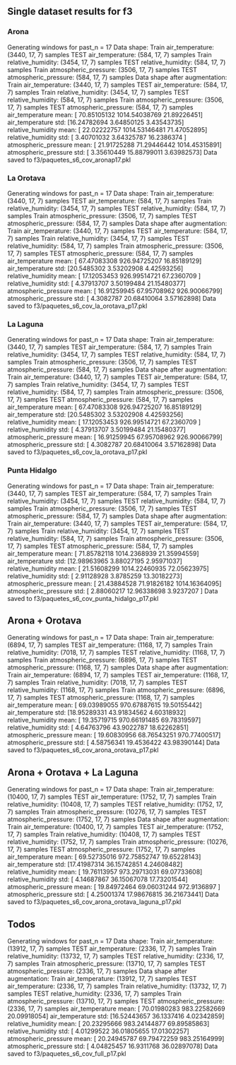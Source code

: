 ## Single dataset results for f3

### Arona
Generating windows for past_n =  17
Data shape:
Train air_temperature: (3440, 17, 7) samples
TEST air_temperature: (584, 17, 7) samples
Train relative_humidity: (3454, 17, 7) samples
TEST relative_humidity: (584, 17, 7) samples
Train atmospheric_pressure: (3506, 17, 7) samples
TEST atmospheric_pressure: (584, 17, 7) samples
Data shape after augmentation:
Train air_temperature: (3440, 17, 7) samples
TEST air_temperature: (584, 17, 7) samples
Train relative_humidity: (3454, 17, 7) samples
TEST relative_humidity: (584, 17, 7) samples
Train atmospheric_pressure: (3506, 17, 7) samples
TEST atmospheric_pressure: (584, 17, 7) samples
air_temperature mean: [  70.85105132 1014.54038769   21.89226451]
air_temperature std: [16.24782694  3.64850125  3.43543735]
relative_humidity mean: [  22.02222757 1014.53146481   71.47052895]
relative_humidity std: [ 3.40701032  3.64325787 16.2386374 ]
atmospheric_pressure mean: [  21.91725288   71.29446442 1014.45315891]
atmospheric_pressure std: [ 3.35610449 15.88799011  3.63982573]
Data saved to f3/paquetes_s6_cov_aronap17.pkl

### La Orotava
Generating windows for past_n =  17
Data shape:
Train air_temperature: (3440, 17, 7) samples
TEST air_temperature: (584, 17, 7) samples
Train relative_humidity: (3454, 17, 7) samples
TEST relative_humidity: (584, 17, 7) samples
Train atmospheric_pressure: (3506, 17, 7) samples
TEST atmospheric_pressure: (584, 17, 7) samples
Data shape after augmentation:
Train air_temperature: (3440, 17, 7) samples
TEST air_temperature: (584, 17, 7) samples
Train relative_humidity: (3454, 17, 7) samples
TEST relative_humidity: (584, 17, 7) samples
Train atmospheric_pressure: (3506, 17, 7) samples
TEST atmospheric_pressure: (584, 17, 7) samples
air_temperature mean: [ 67.47083308 926.94725207  16.85189129]
air_temperature std: [20.5485302   3.53202908  4.42593256]
relative_humidity mean: [ 17.12053453 926.99514721  67.2360709 ]
relative_humidity std: [ 4.37913707  3.50199484 21.15480377]
atmospheric_pressure mean: [ 16.91259945  67.95708962 926.90066799]
atmospheric_pressure std: [ 4.3082787  20.68410064  3.57162898]
Data saved to f3/paquetes_s6_cov_la_orotava_p17.pkl

### La Laguna 
Generating windows for past_n =  17
Data shape:
Train air_temperature: (3440, 17, 7) samples
TEST air_temperature: (584, 17, 7) samples
Train relative_humidity: (3454, 17, 7) samples
TEST relative_humidity: (584, 17, 7) samples
Train atmospheric_pressure: (3506, 17, 7) samples
TEST atmospheric_pressure: (584, 17, 7) samples
Data shape after augmentation:
Train air_temperature: (3440, 17, 7) samples
TEST air_temperature: (584, 17, 7) samples
Train relative_humidity: (3454, 17, 7) samples
TEST relative_humidity: (584, 17, 7) samples
Train atmospheric_pressure: (3506, 17, 7) samples
TEST atmospheric_pressure: (584, 17, 7) samples
air_temperature mean: [ 67.47083308 926.94725207  16.85189129]
air_temperature std: [20.5485302   3.53202908  4.42593256]
relative_humidity mean: [ 17.12053453 926.99514721  67.2360709 ]
relative_humidity std: [ 4.37913707  3.50199484 21.15480377]
atmospheric_pressure mean: [ 16.91259945  67.95708962 926.90066799]
atmospheric_pressure std: [ 4.3082787  20.68410064  3.57162898]
Data saved to f3/paquetes_s6_cov_la_orotava_p17.pkl

### Punta Hidalgo
Generating windows for past_n =  17
Data shape:
Train air_temperature: (3440, 17, 7) samples
TEST air_temperature: (584, 17, 7) samples
Train relative_humidity: (3454, 17, 7) samples
TEST relative_humidity: (584, 17, 7) samples
Train atmospheric_pressure: (3506, 17, 7) samples
TEST atmospheric_pressure: (584, 17, 7) samples
Data shape after augmentation:
Train air_temperature: (3440, 17, 7) samples
TEST air_temperature: (584, 17, 7) samples
Train relative_humidity: (3454, 17, 7) samples
TEST relative_humidity: (584, 17, 7) samples
Train atmospheric_pressure: (3506, 17, 7) samples
TEST atmospheric_pressure: (584, 17, 7) samples
air_temperature mean: [  71.85782118 1014.2368939    21.35994559]
air_temperature std: [12.98963965  3.88027195  2.95971037]
relative_humidity mean: [  21.51608299 1014.22460935   72.05623975]
relative_humidity std: [ 2.91128928  3.8785259  13.30182273]
atmospheric_pressure mean: [  21.43884528   71.91826182 1014.16364095]
atmospheric_pressure std: [ 2.88060217 12.96338698  3.9237207 ]
Data saved to f3/paquetes_s6_cov_punta_hidalgo_p17.pkl

## Arona + Orotava
Generating windows for past_n =  17
Data shape:
Train air_temperature: (6894, 17, 7) samples
TEST air_temperature: (1168, 17, 7) samples
Train relative_humidity: (7018, 17, 7) samples
TEST relative_humidity: (1168, 17, 7) samples
Train atmospheric_pressure: (6896, 17, 7) samples
TEST atmospheric_pressure: (1168, 17, 7) samples
Data shape after augmentation:
Train air_temperature: (6894, 17, 7) samples
TEST air_temperature: (1168, 17, 7) samples
Train relative_humidity: (7018, 17, 7) samples
TEST relative_humidity: (1168, 17, 7) samples
Train atmospheric_pressure: (6896, 17, 7) samples
TEST atmospheric_pressure: (1168, 17, 7) samples
air_temperature mean: [ 69.03989055 970.67887615  19.50155442]
air_temperature std: [18.95289331 43.91834562  4.60318932]
relative_humidity mean: [ 19.35719715 970.66191485  69.78319597]
relative_humidity std: [ 4.64763796 43.9022787  18.62262851]
atmospheric_pressure mean: [ 19.60830956  68.76543251 970.77400517]
atmospheric_pressure std: [ 4.58756341 19.4536422  43.98390144]
Data saved to f3/paquetes_s6_cov_arona_orotava_p17.pkl

## Arona + Orotava + La Laguna
Generating windows for past_n =  17
Data shape:
Train air_temperature: (10400, 17, 7) samples
TEST air_temperature: (1752, 17, 7) samples
Train relative_humidity: (10408, 17, 7) samples
TEST relative_humidity: (1752, 17, 7) samples
Train atmospheric_pressure: (10276, 17, 7) samples
TEST atmospheric_pressure: (1752, 17, 7) samples
Data shape after augmentation:
Train air_temperature: (10400, 17, 7) samples
TEST air_temperature: (1752, 17, 7) samples
Train relative_humidity: (10408, 17, 7) samples
TEST relative_humidity: (1752, 17, 7) samples
Train atmospheric_pressure: (10276, 17, 7) samples
TEST atmospheric_pressure: (1752, 17, 7) samples
air_temperature mean: [ 69.52735016 972.75852747  19.65228143]
air_temperature std: [17.41987314 36.15742851  4.24608482]
relative_humidity mean: [ 19.76113957 973.29713031  69.07733608]
relative_humidity std: [ 4.14687867 36.15067078 17.73201544]
atmospheric_pressure mean: [ 19.84972464  69.06031244 972.9136897 ]
atmospheric_pressure std: [ 4.25001374 17.98676815 36.21673441]
Data saved to f3/paquetes_s6_cov_arona_orotava_laguna_p17.pkl

## Todos
Generating windows for past_n =  17
Data shape:
Train air_temperature: (13912, 17, 7) samples
TEST air_temperature: (2336, 17, 7) samples
Train relative_humidity: (13732, 17, 7) samples
TEST relative_humidity: (2336, 17, 7) samples
Train atmospheric_pressure: (13710, 17, 7) samples
TEST atmospheric_pressure: (2336, 17, 7) samples
Data shape after augmentation:
Train air_temperature: (13912, 17, 7) samples
TEST air_temperature: (2336, 17, 7) samples
Train relative_humidity: (13732, 17, 7) samples
TEST relative_humidity: (2336, 17, 7) samples
Train atmospheric_pressure: (13710, 17, 7) samples
TEST atmospheric_pressure: (2336, 17, 7) samples
air_temperature mean: [ 70.01980283 983.22582669  20.09918054]
air_temperature std: [16.52443657 36.1337416   4.02342859]
relative_humidity mean: [ 20.23295666 983.24144877  69.89585863]
relative_humidity std: [ 4.01299522 36.01805655 17.01302257]
atmospheric_pressure mean: [ 20.24945787  69.79472259 983.25164999]
atmospheric_pressure std: [ 4.04825457 16.9311768  36.02897078]
Data saved to f3/paquetes_s6_cov_full_p17.pkl
